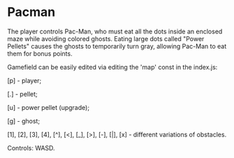 # Pacman

The player controls Pac-Man, who must eat all the dots inside an enclosed maze while avoiding colored ghosts. Eating large dots called "Power Pellets" causes the ghosts to temporarily turn gray, allowing Pac-Man to eat them for bonus points.

Gamefield can be easily edited via editing the 'map' const in the index.js:

[p] - player;

[.] - pellet;

[u] - power pellet (upgrade);

[g] - ghost;

[1], [2], [3], [4], [^], [<], [_], [>], [-], [|], [x] - different variations of obstacles.


Controls: WASD.
